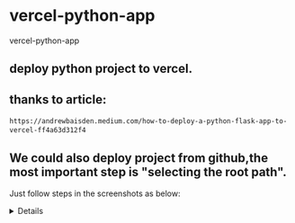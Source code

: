 # vercel-python-app
vercel-python-app

## deploy python project to vercel.

## thanks to article:
    https://andrewbaisden.medium.com/how-to-deploy-a-python-flask-app-to-vercel-ff4a63d312f4

## We could also deploy project from github,the most important step is "selecting the root path".
   Just follow steps in the screenshots as below:

<details>
  <img height="600" src="./images/vercel_import.png" />
  <img height="600" src="./images/vercel_deploy_start.png" />
  <img height="600" src="./images/vercel_deploy_kickoff.png" />
  <img height="600" src="./images/vercel_deploy_select_root_path.png" />
  <img height="600" src="./images/vercel_deploy_logs.png" />
</details>